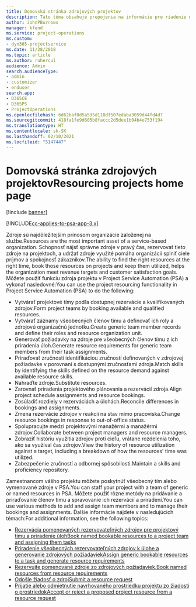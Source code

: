 ```yaml
---
title: Domovská stránka zdrojových projektov
description: Táto téma obsahuje prepojenia na informácie pre riadenie možností v Project Service Automation (PSA) pre Dynamics 365.
author: JohnPBurrows
manager: kfend
ms.service: project-operations
ms.custom:
- dyn365-projectservice
ms.date: 11/28/2018
ms.topic: article
ms.author: ruhercul
audience: Admin
search.audienceType:
- admin
- customizer
- enduser
search.app:
- D365CE
- D365PS
- ProjectOperations
ms.openlocfilehash: 6d62baf0d5a535d118df507edaba3059d44fd4d7
ms.sourcegitcommit: 418fa1fe9d605b8faccc2d5dee1b04b4e753f194
ms.translationtype: HT
ms.contentlocale: sk-SK
ms.lasthandoff: 02/10/2021
ms.locfileid: "5147447"
---
```

# <a name="resourcing-projects-home-page"></a><span data-ttu-id="e3f1e-103">Domovská stránka zdrojových projektov</span><span class="sxs-lookup"><span data-stu-id="e3f1e-103">Resourcing projects home page</span></span>

[!include [banner](../includes/psa-now-project-operations.md)]

[!INCLUDE[cc-applies-to-psa-app-3.x](../includes/cc-applies-to-psa-app-3x.md)]

<span data-ttu-id="e3f1e-104">Zdroje sú najdôležitejším prínosom organizácie založenej na službe.</span><span class="sxs-lookup"><span data-stu-id="e3f1e-104">Resources are the most important asset of a service-based organization.</span></span> <span data-ttu-id="e3f1e-105">Schopnosť nájsť správne zdroje v pravý čas, rezervovať tieto zdroje na projektoch, a udržať zdroje využité pomáha organizácii splniť ciele príjmov a spokojnosť zákazníkov.</span><span class="sxs-lookup"><span data-stu-id="e3f1e-105">The ability to find the right resources at the right time, book those resources on projects and keep them utilized, helps the organization meet revenue targets and customer satisfaction goals.</span></span> <span data-ttu-id="e3f1e-106">Môžete použiť funkciu zdroja projektu v Project Service Automation (PSA) a vykonať nasledovné:</span><span class="sxs-lookup"><span data-stu-id="e3f1e-106">You can use the project resourcing functionality in Project Service Automation (PSA) to do the following:</span></span>

- <span data-ttu-id="e3f1e-107">Vytvárať projektové tímy podľa dostupnej rezervácie a kvalifikovaných zdrojov.</span><span class="sxs-lookup"><span data-stu-id="e3f1e-107">Form project teams by booking available and qualified resources.</span></span>
- <span data-ttu-id="e3f1e-108">Vytvárať záznamy všeobecných členov tímu a definovať ich roly a zdrojovú organizačnú jednotku.</span><span class="sxs-lookup"><span data-stu-id="e3f1e-108">Create generic team member records and define their roles and resource organization unit.</span></span>
- <span data-ttu-id="e3f1e-109">Generovať požiadavky na zdroje pre všeobecných členov tímu z ich priradenia úloh.</span><span class="sxs-lookup"><span data-stu-id="e3f1e-109">Generate resource requirements for generic team members from their task assignments.</span></span>
- <span data-ttu-id="e3f1e-110">Priraďovať zručnosti identifikáciou zručností definovaných v zdrojovej požiadavke v porovnaní s dostupnými zručnosťami zdroja.</span><span class="sxs-lookup"><span data-stu-id="e3f1e-110">Match skills by identifying the skills defined on the resource demand against available resource skills.</span></span>
- <span data-ttu-id="e3f1e-111">Nahraďte zdroje.</span><span class="sxs-lookup"><span data-stu-id="e3f1e-111">Substitute resources.</span></span>
- <span data-ttu-id="e3f1e-112">Zarovnať priradenia projektového plánovania a rezervácií zdroja.</span><span class="sxs-lookup"><span data-stu-id="e3f1e-112">Align project schedule assignments and resource bookings.</span></span>
- <span data-ttu-id="e3f1e-113">Zosúladiť rozdiely v rezerváciách a úlohách.</span><span class="sxs-lookup"><span data-stu-id="e3f1e-113">Reconcile differences in bookings and assignments.</span></span>
- <span data-ttu-id="e3f1e-114">Zmena rezervácie zdrojov v reakcii na stav mimo pracoviska.</span><span class="sxs-lookup"><span data-stu-id="e3f1e-114">Change resource bookings in response to out-of-office status.</span></span>
- <span data-ttu-id="e3f1e-115">Spolupracujte medzi projektovými manažérmi a manažérmi zdrojov.</span><span class="sxs-lookup"><span data-stu-id="e3f1e-115">Collaborate between project managers and resource managers.</span></span>
- <span data-ttu-id="e3f1e-116">Zobraziť históriu využitia zdrojov proti cieľu, vrátane rozdelenia toho, ako sa využíval čas zdrojov.</span><span class="sxs-lookup"><span data-stu-id="e3f1e-116">View the history of resource utilization against a target, including a breakdown of how the resources' time was utilized.</span></span>
- <span data-ttu-id="e3f1e-117">Zabezpečenie zručností a odbornej spôsobilosti.</span><span class="sxs-lookup"><span data-stu-id="e3f1e-117">Maintain a skills and proficiency repository.</span></span>


<span data-ttu-id="e3f1e-118">Zamestnancom vášho projektu môžete poskytnúť všeobecný tím alebo vymenované zdroje v PSA.</span><span class="sxs-lookup"><span data-stu-id="e3f1e-118">You can staff your project with a team of generic or named resources in PSA.</span></span> <span data-ttu-id="e3f1e-119">Môžete použiť rôzne metódy na pridávanie a priraďovanie členov tímu a spravovanie ich rezervácií a priradení.</span><span class="sxs-lookup"><span data-stu-id="e3f1e-119">You can use various methods to add and assign team members and to manage their bookings and assignments.</span></span> <span data-ttu-id="e3f1e-120">Ďalšie informácie nájdete v nasledujúcich témach:</span><span class="sxs-lookup"><span data-stu-id="e3f1e-120">For additional information, see the following topics:</span></span>

- [<span data-ttu-id="e3f1e-121">Rezervácia pomenovaných rezervovateľných zdrojov pre projektový tímu a priradenie úloh</span><span class="sxs-lookup"><span data-stu-id="e3f1e-121">Book named bookable resources to a project team and assigning them tasks</span></span>](assign-named-bookable-resource.md)
- [<span data-ttu-id="e3f1e-122">Priradenie všeobecných rezervovateľných zdrojov k úlohe a generovanie zdrojových požiadaviek</span><span class="sxs-lookup"><span data-stu-id="e3f1e-122">Assign generic bookable resources to a task and generate resource requirements</span></span>](assign-generic-bookable-resource.md)
- [<span data-ttu-id="e3f1e-123">Rezervujte pomenované zdroje zo zdrojových požiadaviek.</span><span class="sxs-lookup"><span data-stu-id="e3f1e-123">Book named resources from resource requirements</span></span>](book-named-resource.md)
- [<span data-ttu-id="e3f1e-124">Odošle žiadosť o zdroj</span><span class="sxs-lookup"><span data-stu-id="e3f1e-124">Submit a resource request</span></span>](submit-resource-request.md)
- [<span data-ttu-id="e3f1e-125">Prijatie alebo odmietnutie navrhovaného prostriedku projektu zo žiadosti o prostriedok</span><span class="sxs-lookup"><span data-stu-id="e3f1e-125">Accept or reject a proposed project resource from a resource request</span></span>](accept-reject-proposed-resource.md)
